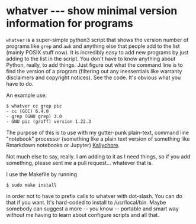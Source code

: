 # whatver --- show minimal version information for programs

`whatver` is a super-simple python3 script that shows the version
number of programs like `grep` and `awk` and anything else that people
add to the list (mainly POSIX stuff now). It is incredibly easy to add
new programs by just adding to the list in the script. You don't have
to know anything about Python, really, to add things. Just figure out
what the command line is to find the version of a program (filtering
out any inessentials like warranty disclaimers and copyright
notices). See the code. It's obvious what you have to do.

An example use:

    $ whatver cc grep pic
    - cc (GCC) 6.4.0
    - grep (GNU grep) 3.0
    - GNU pic (groff) version 1.22.3
	 
The purpose of this is to use with my gutter-punk plain-text, command
line "notebook" processor (something like a plain text version of
something like Rmarkdown notebooks or Jupyter)
[Kallychore](https://github.com/EvansWinner/kallychore).

Not much else to say, really. I am adding to it as I need things, so
if you add something, please sent me a pull request... whatever that
is.

I use the Makefile by running 

    $ sudo make install
  
in order not to have to prefix calls to whatver with dot-slash. You
can do that if you want. It's hard-coded to install to
/usr/local/bin. Maybe somebody can suggest a more -- you know --
portable and smart way without me having to learn about configure
scripts and all that.

